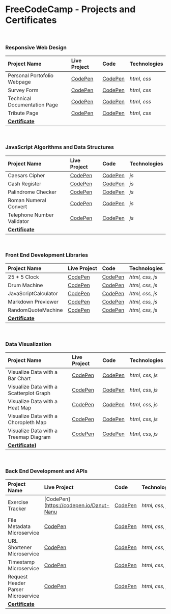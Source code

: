 # FreeCodeCamp - Projects and Certificates

<br>

 ### Responsive Web Design
| Project Name                  | Live Project                                        | Code                                                | Technologies |
| :---                          | :--                                                 | :---                                                | :---         |
| Personal Portofolio Webpage  |[CodePen](https://codepen.io/Danut-Nanu/full/rNZOxGx) | [CodePen](https://codepen.io/Danut-Nanu/pen/rNZOxGx) | *html, css*  |
| Survey Form                  |[CodePen](https://codepen.io/Danut-Nanu/full/yLxyEMP) | [CodePen](https://codepen.io/Danut-Nanu/pen/yLxyEMP) | *html, css*  |
| Technical Documentation Page |[CodePen](https://codepen.io/Danut-Nanu/full/xxabzdm) | [CodePen](https://codepen.io/Danut-Nanu/pen/xxabzdm) | *html, css*  |
| Tribute Page                 |[CodePen](https://codepen.io/Danut-Nanu/full/PoBVxbp) | [CodePen](https://codepen.io/Danut-Nanu/pen/PoBVxbp) | *html, css*  |
| **[Certificate](https://www.freecodecamp.org/certification/danutnanu/responsive-web-design)** ||||

<br>

 ### JavaScript Algorithms and Data Structures
| Project Name                  | Live Project                                        | Code                                                | Technologies |
| :---                          | :--                                                 | :---                                                | :---         |
| Caesars Cipher                |[CodePen](https://codepen.io/Danut-Nanu/full/zYMKELQ) | [CodePen](https://codepen.io/Danut-Nanu/pen/zYMKELQ) | *js*  |
| Cash Register                 |[CodePen](https://codepen.io/Danut-Nanu/full/YzRGrRW) | [CodePen](https://codepen.io/Danut-Nanu/pen/YzRGrRW) | *js*  | 
| Palindrome Checker            |[CodePen](https://codepen.io/Danut-Nanu/full/ZEmpXmw) | [CodePen](https://codepen.io/Danut-Nanu/pen/ZEmpXmw) | *js*  |
| Roman Numeral Convert         |[CodePen](https://codepen.io/Danut-Nanu/full/GRwjMPm) | [CodePen](https://codepen.io/Danut-Nanu/pen/GRwjMPm) | *js*  |
| Telephone Number Validator    |[CodePen](https://codepen.io/Danut-Nanu/full/MWzjEZZ) | [CodePen](https://codepen.io/Danut-Nanu/pen/MWzjEZZ) | *js*  |
| **[Certificate](https://www.freecodecamp.org/certification/danutnanu/javascript-algorithms-and-data-structures)** ||||

<br>

 ### Front End Development Libraries
| Project Name                 | Live Project                                        | Code                                                | Technologies |
| :---                         | :--                                                 | :---                                                | :---         |
| 25 + 5 Clock                 |[CodePen](https://codepen.io/Danut-Nanu/full/MWzwYLY) | [CodePen](https://codepen.io/Danut-Nanu/pen/MWzwYLY) | *html, css, js*  |
| Drum Machine                 |[CodePen](https://codepen.io/Danut-Nanu/full/KKGLmJL) | [CodePen](https://codepen.io/Danut-Nanu/pen/KKGLmJL) | *html, css, js*  |
| JavaScriptCalculator         |[CodePen](https://codepen.io/Danut-Nanu/full/ExOxYGG) | [CodePen](https://codepen.io/Danut-Nanu/pen/ExOxYGG) | *html, css, js*  |
| Markdown Previewer           |[CodePen](https://codepen.io/Danut-Nanu/full/RwempgN) | [CodePen](https://codepen.io/Danut-Nanu/pen/RwempgN) | *html, css, js*  |
| RandomQuoteMachine           |[CodePen](https://codepen.io/Danut-Nanu/full/PoyXqwg) | [CodePen](https://codepen.io/Danut-Nanu/pen/PoyXqwg) | *html, css, js*  |
| **[Certificate](https://www.freecodecamp.org/certification/danutnanu/front-end-development-libraries)** ||||

<br>

 ### Data Visualization
| Project Name                  | Live Project                                        | Code                                                | Technologies |
| :---                          | :--                                                 | :---                                                | :---         |
| Visualize Data with a Bar Chart         |[CodePen](https://codepen.io/Danut-Nanu/full/YzRGxKv) | [CodePen](https://codepen.io/Danut-Nanu/pen/YzRGxKv) | *html, css, js*  |
| Visualize Data with a Scatterplot Graph |[CodePen](https://codepen.io/Danut-Nanu/full/mdQOrPG) | [CodePen](https://codepen.io/Danut-Nanu/pen/mdQOrPG) | *html, css, js*  |
| Visualize Data with a Heat Map          |[CodePen](https://codepen.io/Danut-Nanu/full/gOQWYzN) | [CodePen](https://codepen.io/Danut-Nanu/pen/gOQWYzN) | *html, css, js*  |
| Visualize Data with a Choropleth Map    |[CodePen](https://codepen.io/Danut-Nanu/full/BaGRaEw) | [CodePen](https://codepen.io/Danut-Nanu/pen/BaGRaEw) | *html, css, js*  |
| Visualize Data with a Treemap Diagram    |[CodePen](https://codepen.io/Danut-Nanu/full/rNQmaNg) | [CodePen](https://codepen.io/Danut-Nanu/pen/rNQmaNg) | *html, css, js*  |
| **[Certificate](https://www.freecodecamp.org/certification/danutnanu/data-visualization))** ||||


<br>

 ### Back End Development and APIs
| Project Name                 | Live Project                                        | Code                                                | Technologies |
| :---                         | :--                                                 | :---                                                | :---         |
| Exercise Tracker                 |[CodePen](https://codepen.io/Danut-Nanu | [CodePen](https://codepen.io/Danut-Nanu) | *html, css, js*  |
| File Metadata Microservice       |[CodePen](https://codepen.io/Danut-Nanu) | [CodePen](https://codepen.io/Danut-Nanu) | *html, css, js*  |
| URL Shortener Microservice       |[CodePen](https://codepen.io/Danut-Nanu) | [CodePen](https://codepen.io/Danut-Nanu) | *html, css, js*  |
| Timestamp Microservice            |[CodePen](https://codepen.io/Danut-Nanu) | [CodePen](https://codepen.io/Danut-Nanu) | *html, css, js*  |
| Request Header Parser Microservice|[CodePen](https://codepen.io/Danut-Nanu) | [CodePen](https://codepen.io/Danut-Nanu) | *html, css, js*  |
| **[Certificate](https://www.freecodecamp.org/certification/danutnanu/back-end-development-and-apis)** ||||

<br>
